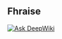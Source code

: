 ## Fhraise

[![Ask DeepWiki](https://deepwiki.com/badge.svg)](https://deepwiki.com/fhraise/Fhraise)
